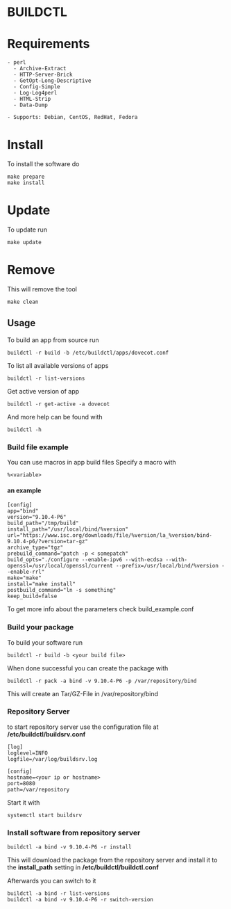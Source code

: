 BUILDCTL
========

# Requirements
```
- perl
  - Archive-Extract
  - HTTP-Server-Brick
  - GetOpt-Long-Descriptive
  - Config-Simple
  - Log-Log4perl
  - HTML-Strip
  - Data-Dump

- Supports: Debian, CentOS, RedHat, Fedora
```

# Install
To install the software do
```
make prepare
make install
```

# Update
To update run
```
make update
```

# Remove
This will remove the tool
```
make clean
```

## Usage
To build an app from source run
```
buildctl -r build -b /etc/buildctl/apps/dovecot.conf
```
To list all available versions of apps
```
buildctl -r list-versions
```
Get active version of app
```
buildctl -r get-active -a dovecot
```

And more help can be found with
```
buildctl -h
```

### Build file example
You can use macros in app build files
Specify a macro with
```
%<variable>
```

#### an example
```
[config]
app="bind"
version="9.10.4-P6"
build_path="/tmp/build"
install_path="/usr/local/bind/%version"
url="https://www.isc.org/downloads/file/%version/la_%version/bind-9.10.4-p6/?version=tar-gz"
archive_type="tgz"
prebuild_command="patch -p < somepatch"
build_opts="./configure --enable-ipv6 --with-ecdsa --with-openssl=/usr/local/openssl/current --prefix=/usr/local/bind/%version --enable-rrl"
make="make"
install="make install"
postbuild_command="ln -s something"
keep_build=false
```
To get more info about the parameters check build_example.conf

### Build your package
To build your software run
```
buildctl -r build -b <your build file>
```
When done successful you can create the package with
```
buildctl -r pack -a bind -v 9.10.4-P6 -p /var/repository/bind
```
This will create an Tar/GZ-File in /var/repository/bind

### Repository Server
to start repository server use the configuration file at **/etc/buildctl/buildsrv.conf**
```
[log]
loglevel=INFO
logfile=/var/log/buildsrv.log

[config]
hostname=<your ip or hostname>
port=8080
path=/var/repository
```
Start it with
```
systemctl start buildsrv
```

### Install software from repository server
```
buildctl -a bind -v 9.10.4-P6 -r install
```
This will download the package from the repository server and install it to 
the **install_path** setting in **/etc/buildctl/buildctl.conf**

Afterwards you can switch to it
```
buildctl -a bind -r list-versions
buildctl -a bind -v 9.10.4-P6 -r switch-version
```
